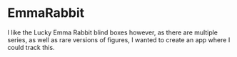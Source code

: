 ﻿# EmmaRabbit
I like the Lucky Emma Rabbit blind boxes however, as there are multiple series, as well as rare versions of figures, I wanted to create an app where I could track this.

